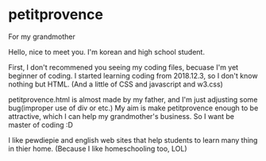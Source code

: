 # petitprovence
For my grandmother

Hello, nice to meet you. I'm korean and high school student.

First, I don't recommened you seeing my coding files, becuase I'm yet beginner of coding.
I started learning coding from 2018.12.3, so I don't know nothing but HTML. (And a little of CSS and javascript and w3.css)

petitprovence.html is almost made by my father, and I'm just adjusting some bug(improper use of div or etc.)
My aim is make petitprovence enough to be attractive, which I can help my grandmother's business.
So I want be master of coding :D 

I like pewdiepie and english web sites that help students to learn many thing in thier home. (Because I like homeschooling too, LOL)
